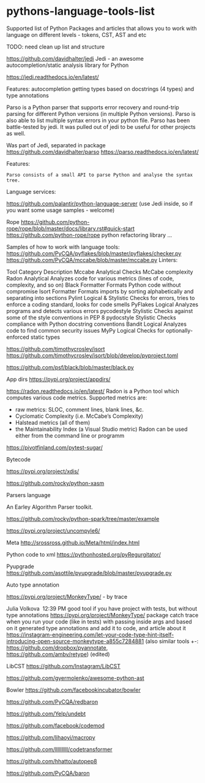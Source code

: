 # pythons-language-tools-list
Supported list of Python Packages and articles that allows you to work with language on different levels - tokens, CST, AST and etc

TODO: need clean up list and structure

https://github.com/davidhalter/jedi
Jedi - an awesome autocompletion/static analysis library for Python

https://jedi.readthedocs.io/en/latest/

Features: 
	autocompletion 
	getting types based on docstrings (4 types) and type annotations 


Parso is a Python parser that supports error recovery and round-trip parsing for different Python versions (in multiple Python versions). Parso is also able to list multiple syntax errors in your python file.
Parso has been battle-tested by jedi. It was pulled out of jedi to be useful for other projects as well.


Was part of Jedi, separated in package
https://github.com/davidhalter/parso 
https://parso.readthedocs.io/en/latest/ 

Features:

	Parso consists of a small API to parse Python and analyse the syntax tree.


Language services:

https://github.com/palantir/python-language-server (use Jedi inside, so if you want some usage samples - welcome)



Rope
https://github.com/python-rope/rope/blob/master/docs/library.rst#quick-start 
https://github.com/python-rope/rope 
python refactoring library ...
 

Samples of how to work with language tools: 
https://github.com/PyCQA/pyflakes/blob/master/pyflakes/checker.py 
https://github.com/PyCQA/mccabe/blob/master/mccabe.py 
Linters:


Tool	Category	Description
Mccabe	Analytical	Checks McCabe complexity
Radon	Analytical	Analyzes code for various metrics (lines of code, complexity, and so on)
Black	Formatter	Formats Python code without compromise
Isort	Formatter	Formats imports by sorting alphabetically and separating into sections
Pylint	Logical & Stylistic	Checks for errors, tries to enforce a coding standard, looks for code smells
PyFlakes	Logical	Analyzes programs and detects various errors
pycodestyle	Stylistic	Checks against some of the style conventions in PEP 8
pydocstyle	Stylistic	Checks compliance with Python docstring conventions
Bandit	Logical	Analyzes code to find common security issues
MyPy	Logical	Checks for optionally-enforced static types

https://github.com/timothycrosley/isort
https://github.com/timothycrosley/isort/blob/develop/pyproject.toml 

https://github.com/psf/black/blob/master/black.py

App dirs 
https://pypi.org/project/appdirs/ 

https://radon.readthedocs.io/en/latest/
Radon is a Python tool which computes various code metrics. Supported metrics are:
* raw metrics: SLOC, comment lines, blank lines, &c.
* Cyclomatic Complexity (i.e. McCabe’s Complexity)
* Halstead metrics (all of them)
* the Maintainability Index (a Visual Studio metric)
Radon can be used either from the command line or programm
 

https://pivotfinland.com/pytest-sugar/


Bytecode 

https://pypi.org/project/xdis/ 

https://github.com/rocky/python-xasm


Parsers language 

An Earley Algorithm Parser toolkit.

https://github.com/rocky/python-spark/tree/master/example

https://pypi.org/project/uncompyle6/



Meta http://srossross.github.io/Meta/html/index.html


Python code to xml https://pythonhosted.org/pyRegurgitator/

Pyupgrade https://github.com/asottile/pyupgrade/blob/master/pyupgrade.py

Auto type annotation


https://pypi.org/project/MonkeyType/ - by trace

Julia Volkova  12:39 PM
good tool if you have project with tests, but without type annotations https://pypi.org/project/MonkeyType/ package catch trace when you run your code (like in tests) with passing inside args and based on it generated type annotations and add it to code, and article about it https://instagram-engineering.com/let-your-code-type-hint-itself-introducing-open-source-monkeytype-a855c7284881 (also similar tools +-: https://github.com/dropbox/pyannotate, https://github.com/ambv/retype) (edited) 


LibCST https://github.com/Instagram/LibCST


https://github.com/gyermolenko/awesome-python-ast


Bowler 
https://github.com/facebookincubator/bowler


https://github.com/PyCQA/redbaron

https://github.com/Yelp/undebt

https://github.com/facebook/codemod

https://github.com/lihaoyi/macropy

https://github.com/llllllllll/codetransformer


https://github.com/hhatto/autopep8

https://github.com/PyCQA/baron
